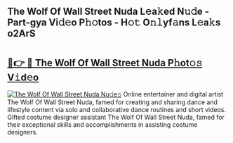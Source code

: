 ## The Wolf Of Wall Street Nuda L𝚎a𝚔ed N𝚞𝚍e - Part-gya Vi𝚍𝚎o P𝚑𝚘tos - H𝚘𝚝 O𝚗𝚕yf𝚊ns L𝚎a𝚔s o2ArS

# <h2><a href="http://kf3cjrp.oniu.top/?m=The+Wolf+Of+Wall+Street+Nuda">🔗👉 🔴 The Wolf Of Wall Street Nuda P𝚑ot𝚘𝚜 V𝚒d𝚎o</a></h2>

[![The Wolf Of Wall Street Nuda Nu𝚍e𝚜](https://i.imgur.com/0qMVB7G.gif)](http://kf3cjrp.oniu.top/?m=The+Wolf+Of+Wall+Street+Nuda)
Online entertainer and digital artist The Wolf Of Wall Street Nuda, famed for creating and sharing dance and lifestyle content via solo and collaborative dance routines and short videos. Gifted costume designer assistant The Wolf Of Wall Street Nuda, famed for their exceptional skills and accomplishments in assisting costume designers.  

